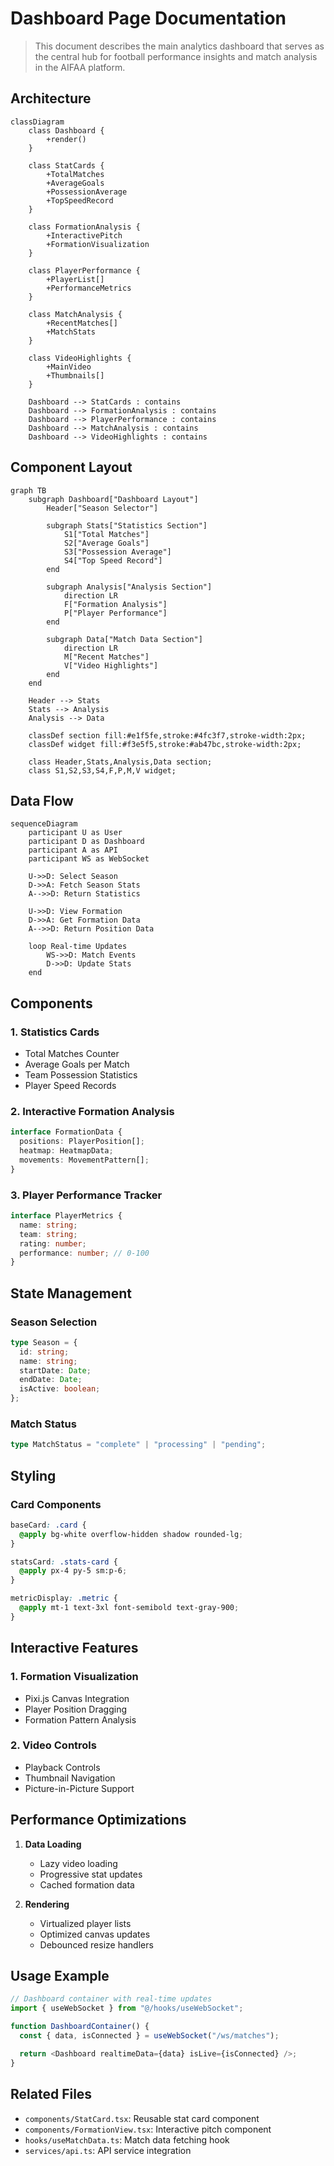 # Dashboard Page Documentation

> This document describes the main analytics dashboard that serves as the central hub for football performance insights and match analysis in the AIFAA platform.

## Architecture

```mermaid
classDiagram
    class Dashboard {
        +render()
    }

    class StatCards {
        +TotalMatches
        +AverageGoals
        +PossessionAverage
        +TopSpeedRecord
    }

    class FormationAnalysis {
        +InteractivePitch
        +FormationVisualization
    }

    class PlayerPerformance {
        +PlayerList[]
        +PerformanceMetrics
    }

    class MatchAnalysis {
        +RecentMatches[]
        +MatchStats
    }

    class VideoHighlights {
        +MainVideo
        +Thumbnails[]
    }

    Dashboard --> StatCards : contains
    Dashboard --> FormationAnalysis : contains
    Dashboard --> PlayerPerformance : contains
    Dashboard --> MatchAnalysis : contains
    Dashboard --> VideoHighlights : contains
```

## Component Layout

```mermaid
graph TB
    subgraph Dashboard["Dashboard Layout"]
        Header["Season Selector"]

        subgraph Stats["Statistics Section"]
            S1["Total Matches"]
            S2["Average Goals"]
            S3["Possession Average"]
            S4["Top Speed Record"]
        end

        subgraph Analysis["Analysis Section"]
            direction LR
            F["Formation Analysis"]
            P["Player Performance"]
        end

        subgraph Data["Match Data Section"]
            direction LR
            M["Recent Matches"]
            V["Video Highlights"]
        end
    end

    Header --> Stats
    Stats --> Analysis
    Analysis --> Data

    classDef section fill:#e1f5fe,stroke:#4fc3f7,stroke-width:2px;
    classDef widget fill:#f3e5f5,stroke:#ab47bc,stroke-width:2px;

    class Header,Stats,Analysis,Data section;
    class S1,S2,S3,S4,F,P,M,V widget;
```

## Data Flow

```mermaid
sequenceDiagram
    participant U as User
    participant D as Dashboard
    participant A as API
    participant WS as WebSocket

    U->>D: Select Season
    D->>A: Fetch Season Stats
    A-->>D: Return Statistics

    U->>D: View Formation
    D->>A: Get Formation Data
    A-->>D: Return Position Data

    loop Real-time Updates
        WS->>D: Match Events
        D->>D: Update Stats
    end
```

## Components

### 1. Statistics Cards

- Total Matches Counter
- Average Goals per Match
- Team Possession Statistics
- Player Speed Records

### 2. Interactive Formation Analysis

```typescript
interface FormationData {
  positions: PlayerPosition[];
  heatmap: HeatmapData;
  movements: MovementPattern[];
}
```

### 3. Player Performance Tracker

```typescript
interface PlayerMetrics {
  name: string;
  team: string;
  rating: number;
  performance: number; // 0-100
}
```

## State Management

### Season Selection

```typescript
type Season = {
  id: string;
  name: string;
  startDate: Date;
  endDate: Date;
  isActive: boolean;
};
```

### Match Status

```typescript
type MatchStatus = "complete" | "processing" | "pending";
```

## Styling

### Card Components

```css
baseCard: .card {
  @apply bg-white overflow-hidden shadow rounded-lg;
}

statsCard: .stats-card {
  @apply px-4 py-5 sm:p-6;
}

metricDisplay: .metric {
  @apply mt-1 text-3xl font-semibold text-gray-900;
}
```

## Interactive Features

### 1. Formation Visualization

- Pixi.js Canvas Integration
- Player Position Dragging
- Formation Pattern Analysis

### 2. Video Controls

- Playback Controls
- Thumbnail Navigation
- Picture-in-Picture Support

## Performance Optimizations

1. **Data Loading**

   - Lazy video loading
   - Progressive stat updates
   - Cached formation data

2. **Rendering**
   - Virtualized player lists
   - Optimized canvas updates
   - Debounced resize handlers

## Usage Example

```typescript
// Dashboard container with real-time updates
import { useWebSocket } from "@/hooks/useWebSocket";

function DashboardContainer() {
  const { data, isConnected } = useWebSocket("/ws/matches");

  return <Dashboard realtimeData={data} isLive={isConnected} />;
}
```

## Related Files

- `components/StatCard.tsx`: Reusable stat card component
- `components/FormationView.tsx`: Interactive pitch component
- `hooks/useMatchData.ts`: Match data fetching hook
- `services/api.ts`: API service integration
